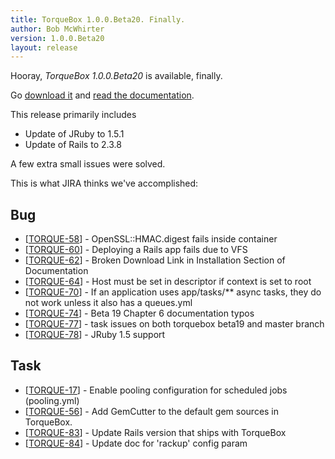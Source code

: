 ```yaml
---
title: TorqueBox 1.0.0.Beta20. Finally.
author: Bob McWhirter
version: 1.0.0.Beta20
layout: release
---
```


Hooray, *TorqueBox 1.0.0.Beta20* is available, finally.

Go [download it](/download/) and [read the documentation](/documentation/#{page.version}/).

This release primarily includes

* Update of JRuby to 1.5.1
* Update of Rails to 2.3.8

A few extra small issues were solved.

This is what JIRA thinks we've accomplished:

<h2>        Bug
</h2>
<ul>
<li>[<a href='https://jira.jboss.org/browse/TORQUE-58'>TORQUE-58</a>] -         OpenSSL::HMAC.digest fails inside container
</li>
<li>[<a href='https://jira.jboss.org/browse/TORQUE-60'>TORQUE-60</a>] -         Deploying a Rails app fails due to VFS
</li>
<li>[<a href='https://jira.jboss.org/browse/TORQUE-62'>TORQUE-62</a>] -         Broken Download Link in Installation Section of Documentation
</li>
<li>[<a href='https://jira.jboss.org/browse/TORQUE-64'>TORQUE-64</a>] -         Host must be set in descriptor if context is set to root
</li>
<li>[<a href='https://jira.jboss.org/browse/TORQUE-70'>TORQUE-70</a>] -         If an application uses app/tasks/** async tasks, they do not work unless it also has a queues.yml
</li>
<li>[<a href='https://jira.jboss.org/browse/TORQUE-74'>TORQUE-74</a>] -         Beta 19 Chapter 6 documentation typos
</li>
<li>[<a href='https://jira.jboss.org/browse/TORQUE-77'>TORQUE-77</a>] -         task issues on both torquebox beta19 and master branch
</li>
<li>[<a href='https://jira.jboss.org/browse/TORQUE-78'>TORQUE-78</a>] -         JRuby 1.5 support
</li>
</ul>
                            
<h2>        Task
</h2>
<ul>
<li>[<a href='https://jira.jboss.org/browse/TORQUE-17'>TORQUE-17</a>] -         Enable pooling configuration for scheduled jobs (pooling.yml)
</li>
<li>[<a href='https://jira.jboss.org/browse/TORQUE-56'>TORQUE-56</a>] -         Add GemCutter to the default gem sources in TorqueBox.
</li>
<li>[<a href='https://jira.jboss.org/browse/TORQUE-83'>TORQUE-83</a>] -         Update Rails version that ships with TorqueBox
</li>
<li>[<a href='https://jira.jboss.org/browse/TORQUE-84'>TORQUE-84</a>] -         Update doc for 'rackup' config param
</li>
</ul>
            
